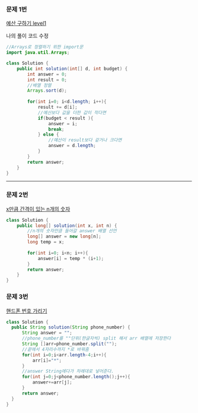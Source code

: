 ### 문제 1번

[예산 구하기 level1](https://programmers.co.kr/learn/courses/30/lessons/12982)

나의 풀이 코드 수정

```java
//Arrays로 정렬하기 위한 import문
import java.util.Arrays;

class Solution {
    public int solution(int[] d, int budget) {
        int answer = 0;
        int result = 0;
        //배열 정렬 
        Arrays.sort(d);
        
        for(int i=0; i<d.length; i++){
            result += d[i];
            //예산보다 값을 더한 값이 작다면
            if(budget < result ){
                answer = i;
                break;
            } else {
                //예산이 result보다 같거나 크다면
                answer = d.length;
            }
        }
        return answer;
    }
}
```

***

### 문제 2번

[x만큼 간격이 있는 n개의 숫자](https://programmers.co.kr/learn/courses/30/lessons/12954)

```java
class Solution {
    public long[] solution(int x, int n) {
        //n개의 숫자만큼 들어갈 answer 배열 선언 
        long[] answer = new long[n];
        long temp = x;
        
        for(int i=0; i<n; i++){
            answer[i] = temp * (i+1);
        }
        return answer;
    }
}
```



### 문제 3번

[핸드폰 번호 가리기](https://programmers.co.kr/learn/courses/30/lessons/12948)

```java
class Solution {
  public String solution(String phone_number) {
      String answer = "";
      //phone_number를 ""단위(한글자씩) split 해서 arr 배열에 저장한다
      String []arr=phone_number.split("");
      //끝에서 4자리수까지 *로 바꿔줌
      for(int i=0;i<arr.length-4;i++){
          arr[i]="*";
      }
      //answer String에다가 차례대로 넣어준다.
      for(int j=0;j<phone_number.length();j++){
          answer+=arr[j];
      }
      return answer;
  }
}
```



